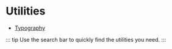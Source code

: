 # Utilities

- [Typography](/plugins/official/typography)


::: tip
Use the search bar to quickly find the utilities you need.
:::
